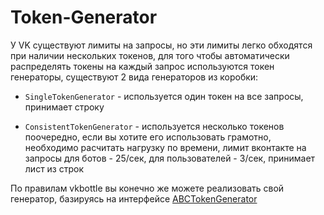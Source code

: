 # Token-Generator

У VK существуют лимиты на запросы, но эти лимиты легко обходятся при наличии нескольких токенов, для того чтобы автоматически распределять токены на каждый запрос используются токен генераторы, существуют 2 вида генераторов из коробки:

* `SingleTokenGenerator` - используется один токен на все запросы, принимает строку

* `ConsistentTokenGenerator` - используется несколько токенов поочередно, если вы хотите его использовать грамотно, необходимо расчитать нагрузку по времени, лимит вконтакте на запросы для ботов - 25/сек, для пользователей - 3/сек, принимает лист из строк

По правилам vkbottle вы конечно же можете реализовать свой генератор, базируясь на интерфейсе [ABCTokenGenerator](https://github.com/vkbottle/vkbottle/blob/master/vkbottle/api/token_generator/abc.py)
